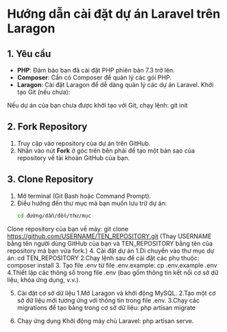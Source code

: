 # Hướng dẫn cài đặt dự án Laravel trên Laragon

## 1. Yêu cầu
- **PHP**: Đảm bảo bạn đã cài đặt PHP phiên bản 7.3 trở lên.
- **Composer**: Cần có Composer để quản lý các gói PHP.
- **Laragon**: Cài đặt Laragon để dễ dàng quản lý các dự án Laravel.
Khởi tạo Git (nếu chưa):

Nếu dự án của bạn chưa được khởi tạo với Git, chạy lệnh:
git init

## 2. Fork Repository
1. Truy cập vào repository của dự án trên GitHub.
2. Nhấn vào nút **Fork** ở góc trên bên phải để tạo một bản sao của repository về tài khoản GitHub của bạn.

## 3. Clone Repository
1. Mở terminal (Git Bash hoặc Command Prompt).
2. Điều hướng đến thư mục mà bạn muốn lưu trữ dự án:
   ```bash
   cd đường/dẫn/đến/thư/mục

Clone repository của bạn về máy:
git clone https://github.com/USERNAME/TEN_REPOSITORY.git
(Thay USERNAME bằng tên người dùng GitHub của bạn và TEN_REPOSITORY bằng tên của repository mà bạn vừa fork.)
4. Cài đặt dự án
    1.Di chuyển vào thư mục dự án:
    cd TEN_REPOSITORY
    2.Chạy lệnh sau để cài đặt các phụ thuộc:
    composer install
    3. Tạo file .env từ file .env.example:
    cp .env.example .env
    4.Thiết lập các thông số trong file .env (bao gồm thông tin kết nối cơ sở dữ liệu, khóa ứng dụng, v.v.).

5. Cài đặt cơ sở dữ liệu
    1.Mở Laragon và khởi động MySQL.
    2.Tạo một cơ sở dữ liệu mới tương ứng với thông tin trong file .env.
    3.Chạy các migrations để tạo bảng trong cơ sở dữ liệu:
    php artisan migrate

6. Chạy ứng dụng
Khởi động máy chủ Laravel:
php artisan serve.

